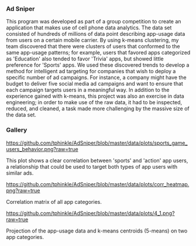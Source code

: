 ### Ad Sniper

This program was developed as part of a group competition to create an application that makes use of cell phone data analytics. The data set consisted of hundreds of millions of data point describing app-usage data from users on a certain mobile carrier. By using k-means clustering, my team discovered that there were clusters of users that conformed to the same app-usage patterns; for example, users that favored apps categorized as 'Education' also tended to favor 'Trivia' apps, but showed little preference for 'Sports' apps. We used these discovered trends to develop a method for intelligent ad targeting for companies that wish to deploy a specific number of ad campaigns. For instance, a company might have the budget to deliver five social media ad campaigns and want to ensure that each campaign targets users in a meaningful way. In addition to the experience gained with k-means, this project was also an exercise in data engineering; in order to make use of the raw data, it had to be inspected, reduced, and cleaned, a task made more challenging by the massive size of the data set.

### Gallery

https://github.com/tphinkle/AdSniper/blob/master/data/plots/sports_game_users_behavior.png?raw=true

This plot shows a clear correlation between 'sports' and 'action' app users, a relationship that could be used to target both types of app users with similar ads.


https://github.com/tphinkle/AdSniper/blob/master/data/plots/corr_heatmap.png?raw=true

Correlation matrix of all app categories.

https://github.com/tphinkle/AdSniper/blob/master/data/plots/4_1.png?raw=true

Projection of the app-usage data and k-means centroids (5-means) on two app categories.



